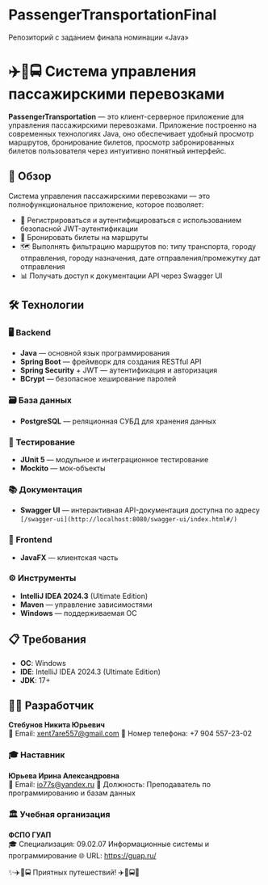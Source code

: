 # PassengerTransportationFinal
Репозиторий с заданием финала номинации «Java»

# ✈️🚆🚍 Система управления пассажирскими перевозками

**PassengerTransportation** — это клиент-серверное приложение для управления пассажирскими перевозками. Приложение построенно на современных технологиях Java, оно обеспечивает удобный просмотр маршрутов, бронирование билетов, просмотр забронированных билетов пользователя через интуитивно понятный интерфейс.

## 📖 Обзор
Система управления пассажирскими перевозками — это полнофункциональное приложение, которое позволяет:
- 🔐 Регистрироваться и аутентифицироваться с использованием безопасной JWT-аутентификации
- 🎫 Бронировать билеты на маршруты
- 🗺️ Выполнять фильтрацию маршрутов по: типу транспорта, городу отправления, городу назначения, дате отправления/промежутку дат отправления
- 📊 Получать доступ к документации API через Swagger UI

## 🛠️ Технологии
### 🖥️ Backend
- **Java** — основной язык программирования
- **Spring Boot** — фреймворк для создания RESTful API
- **Spring Security** + JWT — аутентификация и авторизация
- **BCrypt** — безопасное хеширование паролей

### 🗃️ База данных
- **PostgreSQL** — реляционная СУБД для хранения данных

### 🧪 Тестирование
- **JUnit 5** — модульное и интеграционное тестирование
- **Mockito** — мок-объекты

### 📚 Документация
- **Swagger UI** — интерактивная API-документация доступна по адресу `[/swagger-ui](http://localhost:8080/swagger-ui/index.html#/)`

### 🎨 Frontend
- **JavaFX** — клиентская часть

### ⚙️ Инструменты
- **IntelliJ IDEA 2024.3** (Ultimate Edition)
- **Maven** — управление зависимостями
- **Windows** — поддерживаемая ОС

## 📋 Требования
- **ОС**: Windows
- **IDE**: IntelliJ IDEA 2024.3 (Ultimate Edition)
- **JDK**: 17+

## 👨‍💻 Разработчик
**Стебунов Никита Юрьевич**  
📧 Email: xent7are557@gmail.com
📱 Номер телефона: +7 904 557-23-02

### 🎓 Наставник
**Юрьева Ирина Александровна**  
📧 Email: io77s@yandex.ru
📝 Должность: Преподаватель по программированию и базам данных

### 🏛️ Учебная организация
**ФСПО ГУАП**  
🎓 Специализация: 09.02.07 Информационные системы и программирование 
🌐 URL: https://guap.ru/

✨✈️🚆🚍 Приятных путешествий! ✈️🚆🚍✨
